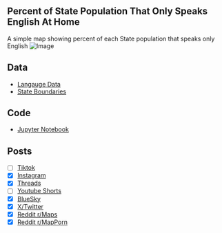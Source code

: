## Percent of State Population That Only Speaks English At Home
A simple map showing percent of each State population that speaks only English
![Image](https://drive.google.com/uc?export=view&id=17gKWYsIifB3mqKdPNnGI5A_4MjCvvJgv)

## Data
* [Langauge Data](https://data.census.gov/table/ACSST1Y2023.S1601)
* [State Boundaries](https://www.census.gov/geographies/mapping-files/time-series/geo/carto-boundary-file.html)

## Code
* [Jupyter Notebook](FormatData.ipynb)

## Posts
- [ ] [Tiktok]()
- [x] [Instagram](https://www.instagram.com/p/DMiZ4j2RPz5/)
- [x] [Threads](https://www.threads.com/@vinemapper/post/DMiZ5GmxVnM)
- [ ] [Youtube Shorts]()
- [x] [BlueSky](https://bsky.app/profile/vinemapper.bsky.social/post/3lushxpgw222g)
- [x] [X/Twitter](https://x.com/VineMapper/status/1948783269035868295)
- [x] [Reddit r/Maps](https://www.reddit.com/r/Maps/comments/1m93vj7/percent_of_the_state_population_that_only_speaks/)
- [x] [Reddit r/MapPorn](https://www.reddit.com/r/MapPorn/comments/1m93vkk/percent_of_the_state_population_that_only_speaks/)
